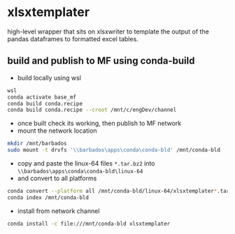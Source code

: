 # xlsxtemplater

high-level wrapper that sits on xlsxwriter to template the output of the pandas dataframes to formatted excel tables.

## build and publish to MF using conda-build

- build locally using wsl

```bash
wsl
conda activate base_mf
conda build conda.recipe
conda build conda.recipe --croot /mnt/c/engDev/channel
```

- once built check its working, then publish to MF network
- mount the network location

```bash
mkdir /mnt/barbados
sudo mount -t drvfs '\\barbados\apps\conda\conda-bld' /mnt/conda-bld
```

- copy and paste the linux-64 files `*.tar.bz2` into `\\barbados\apps\conda\conda-bld\linux-64`
- and convert to all platforms

```bash
conda convert --platform all /mnt/conda-bld/linux-64/xlsxtemplater*.tar.bz2
conda index /mnt/conda-bld
```

- install from network channel

```bash
conda install -c file:///mnt/conda-bld xlsxtemplater
```